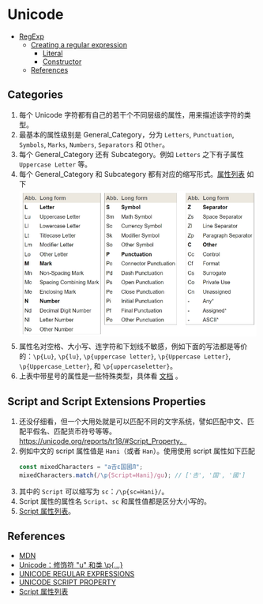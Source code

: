 # Unicode


<!-- TOC -->

- [RegExp](#regexp)
    - [Creating a regular expression](#creating-a-regular-expression)
        - [Literal](#literal)
        - [Constructor](#constructor)
    - [References](#references)

<!-- /TOC -->


## Categories
1. 每个 Unicode 字符都有自己的若干个不同层级的属性，用来描述该字符的类型。
2. 最基本的属性级别是 General_Category，分为 `Letters`, `Punctuation`, `Symbols`, `Marks`, `Numbers`, `Separators` 和 `Other`。
3. 每个 General_Category 还有 Subcategory。例如 `Letters` 之下有子属性 `Uppercase Letter` 等。
4. 每个 General_Category 和 Subcategory 都有对应的缩写形式。[属性列表](https://unicode.org/reports/tr18/#General_Category_Property) 如下
    <img src="../images/01.png" width="700" style="display: block; margin: 5px 0 10px;" />
5. 属性名对空格、大小写、连字符和下划线不敏感，例如下面的写法都是等价的：`\p{Lu}`, `\p{lu}`, `\p{uppercase letter}`, `\p{Uppercase Letter}`, `\p{Uppercase_Letter}`, 和 `\p{uppercaseletter}`。
6. 上表中带星号的属性是一些特殊类型，具体看 [文档](https://unicode.org/reports/tr18/#General_Category_Property) 。


## Script and Script Extensions Properties
1. 还没仔细看，但一个大用处就是可以匹配不同的文字系统，譬如匹配中文、匹配平假名、匹配货币符号等等。 https://unicode.org/reports/tr18/#Script_Property。
2. 例如中文的 script 属性值是 `Hani`（或者 `Han`）。使用使用 script 属性如下匹配
    ```js
    const mixedCharacters = "a𠮷ε国國Л";
    mixedCharacters.match(/\p{Script=Hani}/gu); // ['𠮷', '国', '國']
    ```
3. 其中的 `Script` 可以缩写为 `sc`：`/\p{sc=Hani}/`。
4. Script 属性的属性名 `Script`、`sc` 和属性值都是区分大小写的。
5. [Script 属性列表](https://gist.github.com/mcxiaoke/97389276d8f78077d00aa3ebace53174)。


## References
* [MDN](https://developer.mozilla.org/en-US/docs/Web/JavaScript/Reference/Regular_expressions/Unicode_character_class_escape)
* [Unicode：修饰符 "u" 和类 \p{...}](https://zh.javascript.info/regexp-unicode)
* [UNICODE REGULAR EXPRESSIONS](https://unicode.org/reports/tr18/#General_Category_Property)
* [UNICODE SCRIPT PROPERTY](https://www.unicode.org/reports/tr24/#Script)
* [Script 属性列表](https://gist.github.com/mcxiaoke/97389276d8f78077d00aa3ebace53174)
